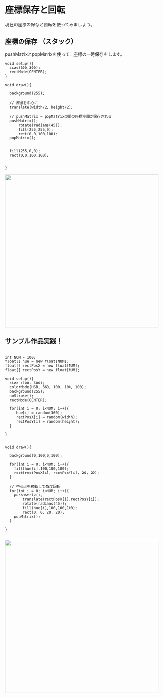 # 座標保存と回転

現在の座標の保存と回転を使ってみましょう。


<!--

```
size(300,300);

// 一つ目の四角
rect(0, 0, 30, 20);

// 座標移動
translate(width/2, height/2); 
// 二つ目の四角
rect(0, 0, 30, 20);

// さらに座標移動
translate(100, 30); 
rect(0, 0, 30, 20);

```

起点座標を計算した際に、いちいち座標を動かしたり戻したりするのが面倒,,,,

-->

## 座標の保存 （スタック）
pushMatrixとpopMatrixを使って、座標の一時保存をします。

```
void setup(){
  size(300,300);
  rectMode(CENTER);
}

void draw(){
  
  background(255);
  
  // 原点を中心に
  translate(width/2, height/2);
  
  // pushMatrix ~ popMatrixの間の座標空間が保存される
  pushMatrix();
      rotate(radians(45));
      fill(255,255,0);
      rect(0,0,100,100);
  popMatrix();
  

  fill(255,0,0);
  rect(0,0,100,100);

  
}

```

<img src="https://github.com/55Kaerukun/Processing/blob/master/images/pushMatrix2.png" width="500px">



## サンプル作品実践！

```

int NUM = 100;
float[] hue = new float[NUM];
float[] rectPosX = new float[NUM];
float[] rectPosY = new float[NUM];

void setup(){
  size (500, 500);
  colorMode(HSB, 360, 100, 100, 100);
  background(255);
  noStroke();
  rectMode(CENTER);
  
  for(int i = 0; i<NUM; i++){
     hue[i] = random(360);
     rectPosX[i] = random(width);
     rectPosY[i] = random(height);
  }
  
}


void draw(){
  
  background(0,100,0,100);
  
  for(int i = 0; i<NUM; i++){
    fill(hue[i],100,100,100);
    rect(rectPosX[i], rectPosY[i], 20, 20);
  }
  
  // 中心点を移動して45度回転
  for(int i = 0; i<NUM; i++){
    pushMatrix();
        translate(rectPosX[i],rectPosY[i]);
        rotate(radians(45));
        fill(hue[i],100,100,100);
        rect(0, 0, 20, 20);
    popMatrix();
  }
   
}


```


<img src="https://github.com/55Kaerukun/Processing/blob/master/images/pushMatrix3.png" width="500px">
